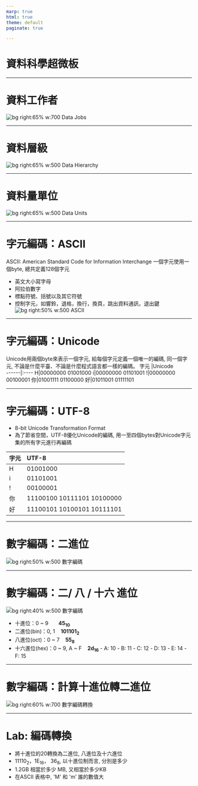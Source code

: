 ```yaml
---
marp: true
html: true
theme: default
paginate: true

---
```

# 資料科學超微板
---
# 資料工作者
![bg right:65% w:700 Data Jobs](https://media.licdn.com/dms/image/v2/D5612AQHA6TVXNrLLyQ/article-inline_image-shrink_400_744/article-inline_image-shrink_400_744/0/1693358152818?e=2147483647&v=beta&t=X9Ve46WqlmZjnJ70Y6sU20COgXjTlgSZc-fe5WFT088)

---
# 資料層級
![bg right:65% w:500 Data Hierarchy](https://ecampusontario.pressbooks.pub/app/uploads/sites/2109/2021/11/data_hierarchy-1.png)

---
# 資料量單位
![bg right:65% w:500 Data Units](https://encrypted-tbn0.gstatic.com/images?q=tbn:ANd9GcSyJ3RkSNsT0CivAMv4HzQIi7cEAoO8PaUyEw&s)

---
# 字元編碼：ASCII
ASCII: American Standard Code for Information Interchange
一個字元使用一個byte, 總共定義128個字元
- 英文大小寫字母
- 阿拉伯數字
- 標點符號、括號以及其它符號
- 控制字元，如響鈴，退格，換行，換頁，跳出資料通訊，退出鍵 
![bg right:50% w:500 ASCII](https://www.runoob.com/wp-content/uploads/2022/03/ascii-1-1.png)

---
# 字元編碼：Unicode
Unicode用兩個byte來表示一個字元, 給每個字元定義一個唯一的編碼, 同一個字元, 不論是什麼平臺、不論是什麼程式語言都一樣的編碼。
字元 |Unicode   
------|:----
H|00000000 01001000
i|00000000 01101001
!|00000000 00100001
你|01001111 01100000
好|01011001 01111101

---
# 字元編碼：UTF-8
- 8-bit Unicode Transformation Format
- 為了節省空間，UTF-8優化Unicode的編碼, 用一至四個bytes對Unicode字元集的所有字元進行再編碼

<p style="font-size:14px;">

字元 |UTF-8   
------|:----
H|01001000
i|01101001
!|00100001
你|11100100 10111101 10100000
好|11100101 10100101 10111101
</p>

---

# 數字編碼：二進位
![bg right:50% w:500 數字編碼](https://kopu.chat/wp-content/uploads/2017/04/e89ea2e5b995e5bfabe785a7-2017-04-28-21-26-01.png)

---
# 數字編碼：二/ 八 / 十六 進位 
![bg right:40% w:500 數字編碼](https://docs.f5ezcode.in/~gitbook/image?url=https%3A%2F%2F3362868160-files.gitbook.io%2F%7E%2Ffiles%2Fv0%2Fb%2Fgitbook-legacy-files%2Fo%2Fassets%252F-L_r09305cCOiVsKX4GC%252F-LdbAaNUSjLJ4JCj636w%252F-LdbBns5IfBitI948lJe%252F2.1.5.png%3Falt%3Dmedia%26token%3D292a4823-95ed-4d54-ac2b-a1aa32c01852&width=768&dpr=4&quality=100&sign=9d87100d&sv=1)

- 十進位：0 ~ 9 &nbsp;&nbsp;&nbsp;&nbsp;&nbsp;  **45<sub>10</sub>**
- 二進位(bin)：0, 1  &nbsp;&nbsp;  **101101<sub>2</sub>**
- 八進位(oct)：0 ~ 7 &nbsp;&nbsp;  **55<sub>8</sub>**
- 十六進位(hex)：0 ~ 9, A ~ F &nbsp;&nbsp;  **2d<sub>16</sub>**
*-* A: 10
*-* B: 11
*-* C: 12
*-* D: 13
*-* E: 14
*-* F: 15

---
# 數字編碼：計算十進位轉二進位
![bg right:60% w:700 數字編碼轉換](
https://docs.f5ezcode.in/~gitbook/image?url=https%3A%2F%2F3362868160-files.gitbook.io%2F%7E%2Ffiles%2Fv0%2Fb%2Fgitbook-legacy-files%2Fo%2Fassets%252F-L_r09305cCOiVsKX4GC%252F-LdbAaNUSjLJ4JCj636w%252F-LdbBjSEjvD4kSdxDMv5%252F2.1.4.png%3Falt%3Dmedia%26token%3D47bd4afd-37cf-42f9-b0b8-da0c9f4ab929&width=768&dpr=2&quality=100&sign=56845e24&sv=1)

---
# Lab: 編碼轉換

- 將十進位的20轉換為二進位, 八進位及十六進位
- 11110<sub>2</sub>，1E<sub>16</sub>， 36<sub>8</sub>, 以十進位制而言, 分別是多少
- 1.2GB 相當於多少 MB, 又相當於多少KB 
- 在ASCII 表格中, 'M' 和 'm’ 誰的數值大
